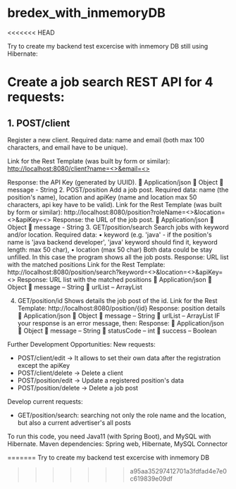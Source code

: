 # bredex_with_inmemoryDB
<<<<<<< HEAD
<p>Try to create my backend test excercise with inmemory DB still using Hibernate:</p>

<h1> Create a job search REST API for 4 requests: </h1>

<h2>1. POST/client </h2>
<p>Register a new client. Required data: name and email (both max 100 characters, and email have to be unique).</p>
<p>Link for the Rest Template (was built by form or similar): <span><a href="">http://localhost:8080/client?name=<<name>>&email=<<email>></a></span></p>
Response: the API Key (generated by UUID).
	Application/json
	Object
	message - String
2. POST/position
Add a job post. Required data: name (the position's name), location and apiKey (name and location max 50 characters, api key have to be valid). 
Link for the Rest Template (was built by form or similar): http://localhost:8080/position?roleName=<<roleName>>&location=<<budapest>>&apiKey=<<apiKey>>
Response: the URL of the job post.
	Application/json
	Object
	message - String
3. GET/position/search
Search jobs with keyword and/or location. Required data: 
•	keyword (e.g. 'java' - if the position's name is 'java backend developer', 'java' keyword should find it, keyword length: max 50 char),
•	location (max 50 char)
Both data could be stay unfilled. In this case the program shows all the job posts. 
Response: URL list with the matched positions
Link for the Rest Template:
http://localhost:8080/position/search?keyword=<<keyword>>&location=<<location>>&apiKey=<<apiKey>>
Response: URL list with the matched positions
	Application/json
	Object
	message – String
	urlList – ArrayList<String>


4. GET/position/id
Shows details the job post of the id.
Link for the Rest Template:
http://localhost:8080/position/{id}
Response: position details
	Application/json
	Object
	message – String
	urlList – ArrayList<String>
IF your response is an error message, then: 
Response: 
	Application/json
	Object
	message – String
	statusCode – int
	success – Boolean

Further Development Opportunities:
New requests: 
- POST/client/edit -> It allows to set their own data after the registration except the apiKey
- POST/client/delete -> Delete a client
- POST/position/edit -> Update a registered position's data
- POST/position/delete -> Delete a job post

Develop current requests: 
- GET/position/search: searching not only the role name and the location, but also a current advertiser's all posts

To run this code, you need Java11 (with Spring Boot), and MySQL with Hibernate. 
Maven dependencies: Spring web, Hibernate, MySQL Connector




=======
Try to create my backend test excercise with inmemory DB
>>>>>>> a95aa35297412701a3fdfad4e7e0c619839e09df
